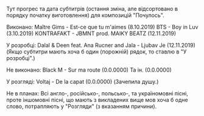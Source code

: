 Тут прогрес та дата субтитрів (остання зміна, але відсортовано в порядку початку виготовлення) для композицій "Почулось".

Виконано:
Maître Gims - Est-ce que tu m'aimes (8.10.2019)
BTS - Boy in Luv (3.10.2019)
KONTRAFAKT - JBMNT prod. MAIKY BEATZ (12.11.2019)

У розробці:
Dalal & Deen feat. Ana Rucner and Jala - Ljubav Je (12.11.2019)
(Якщо субтитри мають хоча б один (порожній) рядок, то ставлю в "У розробці".)

Не виконано:
Black M - Sur ma route (0.0.0000)
Та ін. (0.0.0000)

У розгляді:
Voltaj - De la capat (0.0.0000) (Зачепила душу.)

Не в планах:
Всі англо-, російсько-, польсько-, та україномовні пісні, проте іншомовні пісні,
що мають з викладених вище мов хоча б одне слово, потрапляють у "Розгляди" (з вказанням причини).
